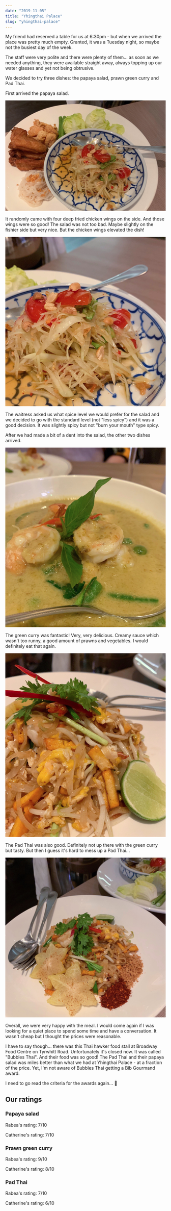 ```yaml
---
date: "2019-11-05"
title: "Yhingthai Palace"
slug: "yhingthai-palace"
---
```


My friend had reserved a table for us at 6:30pm - but when we arrived the place was pretty much empty. Granted, it was a Tuesday night, so maybe not the busiest day of the week.

The staff were very polite and there were plenty of them...
as soon as we needed anything, they were available straight away, always topping up our water glasses and yet not being obtrusive.

We decided to try three dishes: the papaya salad, prawn green curry and Pad Thai.

First arrived the papaya salad.

![Papaya salad](./images/papaya-salad-full.jpg)

It randomly came with four deep fried chicken wings on the side.
And those wings were so good!
The salad was not too bad. Maybe slightly on the fishier side but very nice.
But the chicken wings elevated the dish!

![A closer look](./images/papaya-salad-close.jpg)

The waitress asked us what spice level we would prefer for the salad and we decided to go with the standard level (not "less spicy") and it was a good decision.
It was slightly spicy but not "burn your mouth" type spicy.

After we had made a bit of a dent into the salad, the other two dishes arrived.

![Green curry](./images/green-curry.jpg)

The green curry was fantastic! Very, very delicious.
Creamy sauce which wasn't too runny, a good amount of prawns and vegetables.
I would definitely eat that again.

![Pad Thai](./images/pad-thai-close.jpg)

The Pad Thai was also good.
Definitely not up there with the green curry but tasty. But then I guess it's hard to mess up a Pad Thai...

![Presentation with star fruit](./images/pad-thai-full.jpg)

Overall, we were very happy with the meal. I would come again if I was looking for a quiet place to spend some time and have a conversation.
It wasn't cheap but I thought the prices were reasonable.

I have to say though... there was this Thai hawker food stall at Broadway Food Centre on Tyrwhitt Road.
Unfortunately it's closed now. It was called "Bubbles Thai". And their food was so good!
The Pad Thai and their papaya salad was miles better than what we had at Yhingthai Palace - at a fraction of the price.
Yet, I'm not aware of Bubbles Thai getting a Bib Gourmand award.

I need to go read the criteria for the awards again... 🤔


## Our ratings

### Papaya salad

Rabea's rating: 7/10

Catherine's rating: 7/10

### Prawn green curry

Rabea's rating: 9/10

Catherine's rating: 8/10

### Pad Thai

Rabea's rating: 7/10

Catherine's rating: 6/10
